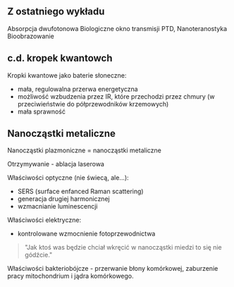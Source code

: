 ## Z ostatniego wykładu

Absorpcja dwufotonowa
Biologiczne okno transmisji
PTD, Nanoteranostyka
Bioobrazowanie

##  c.d. kropek kwantowch

Kropki kwantowe jako baterie słoneczne:

- mała, regulowalna przerwa energetyczna
- możliwość wzbudzenia przez IR, które przechodzi przez chmury (w przeciwieństwie do półprzewodników krzemowych)
- mała sprawność 

## Nanocząstki metaliczne

Nanocząstki plazmoniczne = nanocząstki metaliczne

Otrzymywanie - ablacja laserowa

Właściwości optyczne (nie świecą, ale...):

- SERS (surface enfanced Raman scattering)
- generacja drugiej harmonicznej
- wzmacnianie luminescencji

Właściwości elektryczne:

- kontrolowane wzmocnienie fotoprzewodnictwa

> "Jak ktoś was będzie chciał wkręcić w nanocząstki miedzi to się nie gódźcie."

Właściwości bakteriobójcze - przerwanie błony komórkowej, zaburzenie pracy mitochondrium i jądra komórkowego.

